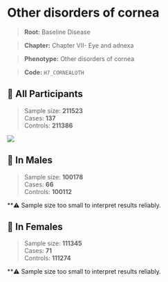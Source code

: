 # Other disorders of cornea

> **Root:** Baseline Disease  

> **Chapter:** Chapter VII- Eye and adnexa  

> **Phenotype:** Other disorders of cornea  

> **Code:** `H7_CORNEALOTH`

## 🧪 All Participants  
> Sample size: **211523**  
> Cases: **137**  
> Controls: **211386**
<img src="/Disease/Figures/ALL/Baseline/H7_CORNEALOTH.png"/>
<CsvTable src="/public/Disease/Data/ALL/Baseline/LG_H7_CORNEALOTH.csv" label="🔍 View full results" />

## 👨 In Males  
> Sample size: **100178**  
> Cases: **66**  
> Controls: **100112**

**⚠️ Sample size too small to interpret results reliably.

## 👩 In Females  
> Sample size: **111345**  
> Cases: **71**  
> Controls: **111274**

**⚠️ Sample size too small to interpret results reliably.
